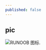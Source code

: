 ```yaml
---
published: false
---
```

## pic

![RUNOOB 图标](https://www.privacypic.com/images/2019/07/07/18050151a7c81ff928ea3.jpg). 
